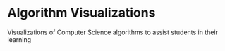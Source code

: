 # Algorithm Visualizations
Visualizations of Computer Science algorithms to assist students in their learning
